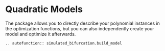 # Quadratic Models

The package allows you to directly describe your polynomial instances
in the optimization functions, but you can also independently create
your model and optimize it afterwards.

```{eval-rst}
.. autofunction:: simulated_bifurcation.build_model
```
